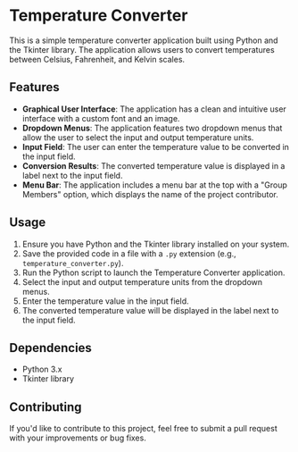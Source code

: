 # Temperature Converter

This is a simple temperature converter application built using Python and the Tkinter library. The application allows users to convert temperatures between Celsius, Fahrenheit, and Kelvin scales.

## Features

- **Graphical User Interface**: The application has a clean and intuitive user interface with a custom font and an image.
- **Dropdown Menus**: The application features two dropdown menus that allow the user to select the input and output temperature units.
- **Input Field**: The user can enter the temperature value to be converted in the input field.
- **Conversion Results**: The converted temperature value is displayed in a label next to the input field.
- **Menu Bar**: The application includes a menu bar at the top with a "Group Members" option, which displays the name of the project contributor.

## Usage

1. Ensure you have Python and the Tkinter library installed on your system.
2. Save the provided code in a file with a `.py` extension (e.g., `temperature_converter.py`).
3. Run the Python script to launch the Temperature Converter application.
4. Select the input and output temperature units from the dropdown menus.
5. Enter the temperature value in the input field.
6. The converted temperature value will be displayed in the label next to the input field.

## Dependencies

- Python 3.x
- Tkinter library

## Contributing

If you'd like to contribute to this project, feel free to submit a pull request with your improvements or bug fixes.

